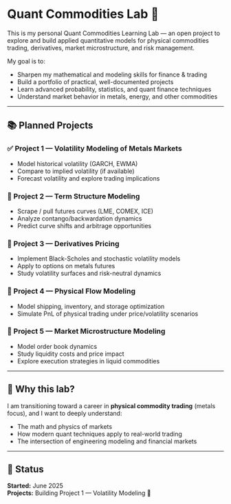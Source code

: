 # Quant Commodities Lab 🚀

This is my personal Quant Commodities Learning Lab — an open project to explore and build applied quantitative models for physical commodities trading, derivatives, market microstructure, and risk management.

My goal is to:
- Sharpen my mathematical and modeling skills for finance & trading
- Build a portfolio of practical, well-documented projects
- Learn advanced probability, statistics, and quant finance techniques
- Understand market behavior in metals, energy, and other commodities

---

## 📚 Planned Projects

### ✅ Project 1 — Volatility Modeling of Metals Markets
- Model historical volatility (GARCH, EWMA)
- Compare to implied volatility (if available)
- Forecast volatility and explore trading implications

### 🚧 Project 2 — Term Structure Modeling
- Scrape / pull futures curves (LME, COMEX, ICE)
- Analyze contango/backwardation dynamics
- Predict curve shifts and arbitrage opportunities

### 🚧 Project 3 — Derivatives Pricing
- Implement Black-Scholes and stochastic volatility models
- Apply to options on metals futures
- Study volatility surfaces and risk-neutral dynamics

### 🚧 Project 4 — Physical Flow Modeling
- Model shipping, inventory, and storage optimization
- Simulate PnL of physical trading under price/volatility scenarios

### 🚧 Project 5 — Market Microstructure Modeling
- Model order book dynamics
- Study liquidity costs and price impact
- Explore execution strategies in liquid commodities

---

## 🚀 Why this lab?

I am transitioning toward a career in **physical commodity trading** (metals focus), and I want to deeply understand:
- The math and physics of markets
- How modern quant techniques apply to real-world trading
- The intersection of engineering modeling and financial markets

---

## 📌 Status

**Started:** June 2025  
**Projects:** Building Project 1 — Volatility Modeling 🚀
